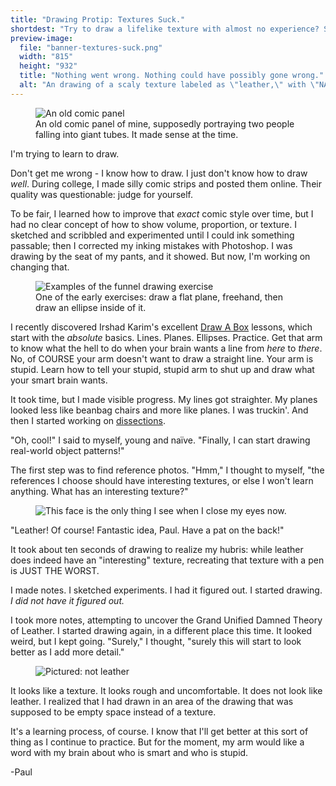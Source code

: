 ```yaml
---
title: "Drawing Protip: Textures Suck."
shortdest: "Try to draw a lifelike texture with almost no experience? Sure. Why not."
preview-image:
  file: "banner-textures-suck.png"
  width: "815"
  height: "932"
  title: "Nothing went wrong. Nothing could have possibly gone wrong."
  alt: "An drawing of a scaly texture labeled as \"leather,\" with \"NAILED IT\" superimposed in red."
---
```


<aside class="midtext-right">
    <figure>
        <img alt="An old comic panel" src="{{ site.baseurl }}{{ site.digitamppath }}drawing-example-old-comic.png"/>
        <figcaption>An old comic panel of mine, supposedly portraying two people falling into giant tubes. It made sense at the time.</figcaption>
    </figure>
</aside>

I'm trying to learn to draw.

Don't get me wrong - I know how to draw. I just don't know how to draw _well_. During college, I made silly comic strips and posted them online. Their quality was questionable: judge for yourself.

To be fair, I learned how to improve that _exact_ comic style over time, but I had no clear concept of how to show volume, proportion, or texture. I sketched and scribbled and experimented until I could ink something passable; then I corrected my inking mistakes with Photoshop. I was drawing by the seat of my pants, and it showed. But now, I'm working on changing that.

<!--more-->

<aside class="midtext-left">
    <figure>
        <img alt="Examples of the funnel drawing exercise" src="{{ site.baseurl }}{{ site.drawaboxpath }}drawing-exercise-planes.png" />
        <figcaption>One of the early exercises: draw a flat plane, freehand, then draw an ellipse inside of it.</figcaption>
    </figure>
</aside>

I recently discovered Irshad Karim's excellent [Draw A Box](http://www.drawabox.com) lessons, which start with the _absolute_ basics. Lines. Planes. Ellipses. Practice. Get that arm to know what the hell to do when your brain wants a line from _here_ to _there_. No, of COURSE your arm doesn't want to draw a straight line. Your arm is stupid. Learn how to tell your stupid, stupid arm to shut up and draw what your smart brain wants.

It took time, but I made visible progress. My lines got straighter. My planes looked less like beanbag chairs and more like planes. I was truckin'. And then I started working on [dissections](http://drawabox.com/lesson/2). 

"Oh, cool!" I said to myself, young and nai&#776;ve. "Finally, I can start drawing real-world object patterns!"

The first step was to find reference photos. "Hmm," I thought to myself, "the references I choose should have interesting textures, or else I won't learn anything. What has an interesting texture?"

<aside class="midtext-center">
    <figure>
        <img alt="This face is the only thing I see when I close my eyes now." src="{{ site.baseurl }}{{ site.drawaboxpath }}drawing-texture-leather-monster.png"/>
    </figure>
</aside>

"Leather! Of course! Fantastic idea, Paul. Have a pat on the back!"

It took about ten seconds of drawing to realize my hubris: while leather does indeed have an "interesting" texture, recreating that texture with a pen is JUST THE WORST.

I made notes. I sketched experiments. I had it figured out. I started drawing. _I did not have it figured out._

I took more notes, attempting to uncover the Grand Unified Damned Theory of Leather. I started drawing again, in a different place this time. It looked weird, but I kept going. "Surely," I thought, "surely this will start to look better as I add more detail."

<aside class="midtext-center">
    <figure>
        <img alt="Pictured: not leather" src="{{ site.baseurl }}{{ site.drawaboxpath }}drawing-exercise-dissection-leather.png"/>
    </figure>
</aside>

It looks like a texture. It looks rough and uncomfortable. It does not look like leather. I realized that I had drawn in an area of the drawing that was supposed to be empty space instead of a texture.

It's a learning process, of course. I know that I'll get better at this sort of thing as I continue to practice. But for the moment, my arm would like a word with my brain about who is smart and who is stupid.

-Paul